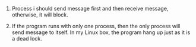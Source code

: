 1. Process i should send message first and then receive message, otherwise,
   it will block.

2. If the program runs with only one process, then the only process will
   send message to itself. In my Linux box, the program hang up just as it
   is a dead lock.
